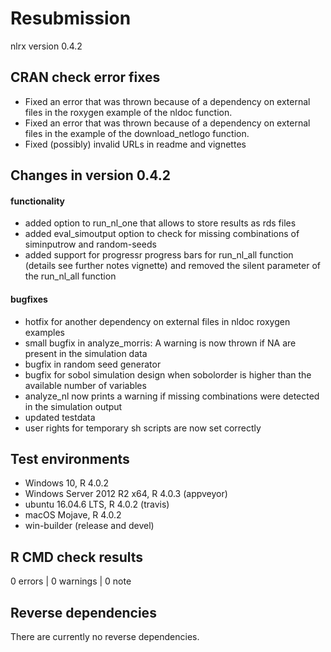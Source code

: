 # Resubmission

nlrx version 0.4.2

## CRAN check error fixes
* Fixed an error that was thrown because of a dependency on external files in the roxygen example of the nldoc function. 
* Fixed an error that was thrown because of a dependency on external files in the example of the download_netlogo function.
* Fixed (possibly) invalid URLs in readme and vignettes


## Changes in version 0.4.2
#### functionality
* added option to run_nl_one that allows to store results as rds files
* added eval_simoutput option to check for missing combinations of siminputrow and random-seeds
* added support for progressr progress bars for run_nl_all function (details see further notes vignette) and removed the silent parameter of the run_nl_all function

#### bugfixes
* hotfix for another dependency on external files in nldoc roxygen examples
* small bugfix in analyze_morris: A warning is now thrown if NA are present in the simulation data
* bugfix in random seed generator
* bugfix for sobol simulation design when sobolorder is higher than the available number of variables
* analyze_nl now prints a warning if missing combinations were detected in the simulation output
* updated testdata
* user rights for temporary sh scripts are now set correctly



## Test environments
* Windows 10, R 4.0.2
* Windows Server 2012 R2 x64, R 4.0.3 (appveyor)
* ubuntu 16.04.6 LTS, R 4.0.2 (travis)
* macOS Mojave, R 4.0.2
* win-builder (release and devel)

## R CMD check results

0 errors | 0 warnings | 0 note

## Reverse dependencies

There are currently no reverse dependencies.
